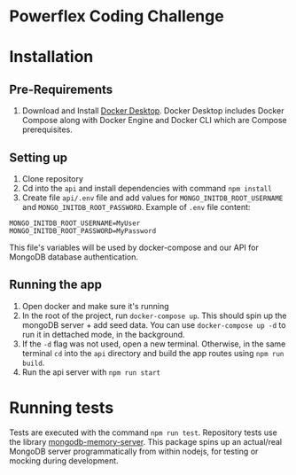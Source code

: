 # Powerflex Coding Challenge

# Installation

## Pre-Requirements

1. Download and Install [Docker Desktop](https://www.docker.com/products/docker-desktop). Docker Desktop includes Docker Compose along with Docker Engine and Docker CLI which are Compose prerequisites.

## Setting up

1. Clone repository
2. Cd into the `api` and install dependencies with command `npm install`
3. Create file `api/.env` file and add values for `MONGO_INITDB_ROOT_USERNAME` and `MONGO_INITDB_ROOT_PASSWORD`. Example of `.env` file content:

```
MONGO_INITDB_ROOT_USERNAME=MyUser
MONGO_INITDB_ROOT_PASSWORD=MyPassword
```

This file's variables will be used by docker-compose and our API for MongoDB database authentication.

## Running the app
1. Open docker and make sure it's running
2. In the root of the project, run `docker-compose up`. This should spin up the mongoDB server + add seed data. You can use `docker-compose up -d` to run it in dettached mode, in the background.
3. If the `-d` flag was not used, open a new terminal. Otherwise, in the same terminal `cd` into the `api` directory and build the app routes using `npm run build`.
4. Run the api server with `npm run start`


# Running tests

Tests are executed with the command `npm run test`.
Repository tests use the library [mongodb-memory-server](https://www.npmjs.com/package/mongodb-memory-server). This package spins up an actual/real MongoDB server programmatically from within nodejs, for testing or mocking during development.
